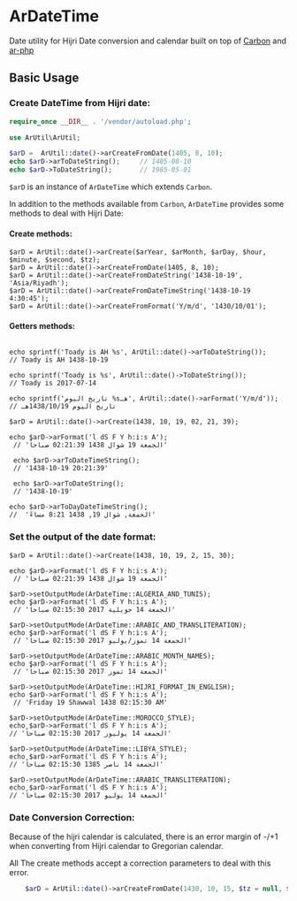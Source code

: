 # ArDateTime
 Date utility for Hijri Date conversion and calendar 
built on top of [Carbon](http://carbon.nesbot.com/) and [ar-php](http://ar-php.org/)

## Basic Usage

### Create DateTime from Hijri date:
```php
require_once __DIR__ . '/vendor/autoload.php';

use ArUtil\ArUtil;

$arD =  ArUtil::date()->arCreateFromDate(1405, 8, 10);
echo $arD->arToDateString();     // 1405-08-10
echo $arD->ToDateString();       // 1985-05-01

```
`$arD` is an instance of `ArDateTime` which extends `Carbon`.

In addition to the methods available from `Carbon`, 
`ArDateTime` provides some methods to deal with Hijri Date:


#### Create methods:
```
$arD = ArUtil::date()->arCreate($arYear, $arMonth, $arDay, $hour, $minute, $second, $tz); 
$arD = ArUtil::date()->arCreateFromDate(1405, 8, 10);
$arD = ArUtil::date()->arCreateFromDateString('1438-10-19', 'Asia/Riyadh');
$arD = ArUtil::date()->arCreateFromDateTimeString('1438-10-19 4:30:45');
$arD = ArUtil::date()->arCreateFromFormat('Y/m/d', '1430/10/01');

```


#### Getters methods:
```

echo sprintf('Toady is AH %s', ArUtil::date()->arToDateString());
// Toady is AH 1438-10-19

echo sprintf('Toady is %s', ArUtil::date()->ToDateString());
// Toady is 2017-07-14

echo sprintf('تاريخ اليوم %sهـ', ArUtil::date()->arFormat('Y/m/d'));
// تاريخ اليوم 1438/10/19هـ

$arD = ArUtil::date()->arCreate(1438, 10, 19, 02, 21, 39); 

echo $arD->arFormat('l dS F Y h:i:s A');
 // 'الجمعة 19 شوال 1438 02:21:39 صباحاً' 
 
 echo $arD->arToDateTimeString();
 // '1438-10-19 20:21:39'
 
 echo $arD->arToDateString();
 // '1438-10-19'

echo $arD->arToDayDateTimeString();
//  'الجمعة, شوال 19, 1438 8:21 مساءً'
```

### Set the output of the date format:
```
$arD = ArUtil::date()->arCreate(1438, 10, 19, 2, 15, 30);

echo $arD->arFormat('l dS F Y h:i:s A');
 // 'الجمعة 19 شوال 1438 02:21:39 صباحاً' 

$arD->setOutputMode(ArDateTime::ALGERIA_AND_TUNIS);
echo $arD->arFormat('l dS F Y h:i:s A');
 // 'الجمعة 14 جويلية 2017 02:15:30 صباحاً' 
 
$arD->setOutputMode(ArDateTime::ARABIC_AND_TRANSLITERATION);
echo $arD->arFormat('l dS F Y h:i:s A');
 // 'الجمعة 14 تموز/يوليو 2017 02:15:30 صباحاً' 
 
$arD->setOutputMode(ArDateTime::ARABIC_MONTH_NAMES);
echo $arD->arFormat('l dS F Y h:i:s A');
 // 'الجمعة 14 تموز 2017 02:15:30 صباحاً' 
 
$arD->setOutputMode(ArDateTime::HIJRI_FORMAT_IN_ENGLISH);
echo $arD->arFormat('l dS F Y h:i:s A');
 // 'Friday 19 Shawwal 1438 02:15:30 AM' 
 
$arD->setOutputMode(ArDateTime::MOROCCO_STYLE);
echo $arD->arFormat('l dS F Y h:i:s A');
// 'الجمعة 14 يوليوز 2017 02:15:30 صباحاً'

$arD->setOutputMode(ArDateTime::LIBYA_STYLE);
echo $arD->arFormat('l dS F Y h:i:s A');
// 'الجمعة 14 ناصر 1385 02:15:30 صباحاً'

$arD->setOutputMode(ArDateTime::ARABIC_TRANSLITERATION);
echo $arD->arFormat('l dS F Y h:i:s A');
// 'الجمعة 14 يوليو 2017 02:15:30 صباحاً'
```


### Date Conversion Correction:
Because of the hijri calendar is calculated, there is an error margin of -/+1 when converting from Hijri calendar to Gregorian calendar.

All The create methods accept a correction parameters to deal with this error. 
```php
    $arD = ArUtil::date()->arCreateFromDate(1430, 10, 15, $tz = null, $correction = -1);
```